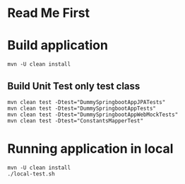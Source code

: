 # Read Me First

# Build application

```shell
mvn -U clean install
```

## Build Unit Test only test class

```shell
mvn clean test -Dtest="DummySpringbootAppJPATests"
mvn clean test -Dtest="DummySpringbootAppTests"
mvn clean test -Dtest="DummySpringbootAppWebMockTests"
mvn clean test -Dtest="ConstantsMapperTest"
```

# Running application in local

```shell
mvn -U clean install
./local-test.sh
```
